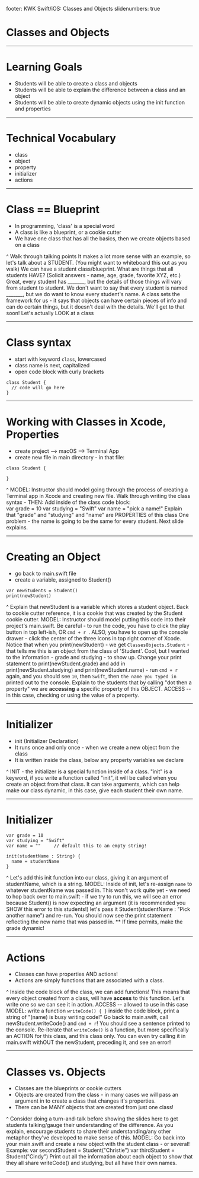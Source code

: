 footer: KWK Swift/iOS: Classes and Objects
slidenumbers: true

# Classes and Objects

---

# Learning Goals

* Students will be able to create a class and objects
* Students will be able to explain the difference between a class and an object
* Students will be able to create dynamic objects using the init function and properties

---

# Technical Vocabulary

* class
* object
* property
* initializer
* actions

---

# Class == Blueprint

* In programming, 'class' is a special word
* A class is like a blueprint, or a cookie cutter
* We have one class that has all the basics, then we create objects based on a class

^ Walk through talking points
It makes a lot more sense with an example, so let's talk about a STUDENT. (You might want to whiteboard this out as you walk)
We can have a student class/blueprint. What are things that all students HAVE? (Solicit answers - name, age, grade, favorite XYZ, etc.)
Great, every student has _______, but the details of those things will vary from student to student. We don't want to say that every student is named _______, but we do want to know every student's name.
A class sets the framework for us - it says that objects can have certain pieces of info and can do certain things, but it doesn't deal with the details. We'll get to that soon!
Let's actually LOOK at a class

---

# Class syntax

* start with keyword `class`, lowercased
* class name is next, capitalized
* open code block with curly brackets

```
class Student {
  // code will go here
}
```

---

# Working with Classes in Xcode, Properties

* create project --> macOS --> Terminal App
* create new file in main directory - in that file:


```
class Student {

}
```

^ MODEL: Instructor should model going through the process of creating a Terminal app in Xcode and creating new file.
Walk through writing the class syntax - THEN:
Add inside of the class code block:     
var grade = 10
var studying = "Swift"
var name = "pick a name!"
Explain that "grade" and "studying" and "name" are PROPERTIES of this class
One problem - the name is going to be the same for every student. Next slide explains.

---

# Creating an Object

* go back to main.swift file
* create a variable, assigned to Student()
```
var newStudents = Student()
print(newStudent)
```


^ Explain that newStudent is a variable which stores a student object. Back to cookie cutter reference, it is a cookie that was created by the Student cookie cutter.
<Move to Xcode to model>
MODEL: Instructor should model putting this code into their project's main.swift. Be careful - to run the code, you have to click the play button in top left-ish, OR `cmd + r `. ALSO, you have to open up the console drawer - click the center of the three icons in top right corner of Xcode.
Notice that when you print(newStudent) - we get `ClassesObjects.Student` - that tells me this is an object from the class of 'Student'. Cool, but I wanted to the information - grade and studying - to show up.
Change your print statement to print(newStudent.grade) and add in print(newStudent.studying) and print(newStudent.name) - run `cmd + r` again, and you should see `10`, then `Swift`, then `the name you typed in` printed out to the console.
Explain to the students that by calling "dot then a property" we are **accessing** a specific property of this OBJECT. ACCESS -- in this case, checking or using the value of a property.

---

# Initializer

* init (Initializer Declaration)
* It runs once and only once - when we create a new object from the class
* It is written inside the class, below any property variables we declare

^ INIT - the initializer is a special function inside of a class. "init" is a keyword, if you write a function called "init", it will be called when you create an object from that class.
It can take arguments, which can help make our class dynamic, in this case, give each student their own name.

---

# Initializer

```
var grade = 10
var studying = "Swift"
var name = ""     // default this to an empty string!

init(studentName : String) {
  name = studentName
}
```
^ Let's add this init function into our class, giving it an argument of studentName, which is a string.
<Move to Xcode to model>
MODEL: Inside of init, let's re-assign `name` to whatever studentName was passed in.
This won't work quite yet - we need to hop back over to main.swift - if we try to run this, we will see an error because Student() is now expecting an argument (it is recommended you SHOW this error to this students!)
let's pass it Student(studentName : "Pick another name") and re-run.
You should now see the print statement reflecting the new name that was passed in.
** If time permits, make the grade dynamic!

---

# Actions

* Classes can have properties AND actions!
* Actions are simply functions that are associated with a class.


^ Inside the code block of the class, we can add functions!
This means that every object created from a class, will have **access** to this function. Let's write one so we can see it in action. ACCESS -- allowed to use in this case
<Move to Xcode to model>
MODEL: write a function `writeCode() { }` inside the code block, print a string of "\(name) is busy writing code!"
Go back to main.swift, call newStudent.writeCode() and `cmd + r`! You should see a sentence printed to the console.
Re-iterate that `writeCode()` is a function, but more specifically an ACTION for this class, and this class only. You can even try calling it in main.swift withOUT the newStudent, preceding it, and see an error!

---

# Classes vs. Objects

* Classes are the blueprints or cookie cutters
* Objects are created from the class - in many cases we will pass an argument in to create a class that changes it's properties.
* There can be MANY objects that are created from just one class!

^ Consider doing a turn-and-talk before showing the slides here to get students talking/gauge their understanding of the difference.
As you explain, encourage students to share their understanding/any other metaphor they've developed to make sense of this.
<Move to Xcode to model>
MODEL: Go back into your main.swift and create a new object with the student class - or several!
Example:
var secondStudent = Student("Christie")
var thirdStudent = Student("Cindy")
Print out all the information about each object to show that they all share writeCode() and studying, but all have their own names.

---
